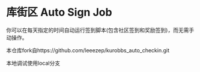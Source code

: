 # 库街区 Auto Sign Job

你可以在每天指定的时间自动运行签到脚本(包含社区签到和奖励签到)，而无需手动操作。

本仓库fork自https://github.com/leeezep/kurobbs_auto_checkin.git

本地调试使用local分支